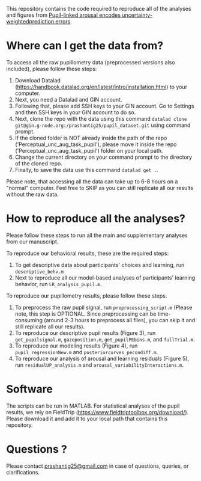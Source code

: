 This repository contains the code required to reproduce all of the analyses and figures from [Pupil-linked arousal encodes uncertainty-weightedprediction errors](https://doi.org/10.31234/osf.io/c6ujk).

# Where can I get the data from?

To access all the raw pupillometry data (preprocessed versions also included), please follow these steps:

1. Download Datalad (https://handbook.datalad.org/en/latest/intro/installation.html) to your computer.
2. Next, you need a Datalad and GIN account.
3. Following that, please add SSH keys to your GIN account. Go to Settings and then SSH keys in your GIN account to do so.
2. Next, clone the repo with the data using this command `datalad clone git@gin.g-node.org:/prashantig25/pupil_dataset.git` using command prompt. 
3. If the cloned folder is NOT already inside the path of the repo ('Perceptual_unc_aug_task_pupil'), please move it inside the repo ('Perceptual_unc_aug_task_pupil') folder on your local path.
4. Change the current directory on your command prompt to the directory of the cloned repo.
5. Finally, to save the data use this command `datalad get .`.

Please note, that accessing all the data can take up to 6-8 hours on a "normal" computer. Feel free to SKIP as you can still replicate all our results without the raw data.

# How to reproduce all the analyses?

Please follow these steps to run all the main and supplementary analyses from our manuscript. 

To reproduce our behavioral results, these are the required steps:
1. To get descriptive data about participants' choices and learning, run `descriptive_behv.m`
2. Next to reproduce all our model-based analyses of participants' learning behavior, run `LR_analysis_pupil.m`.

To reproduce our pupillometry results, please follow these steps. 

1. To preprocess the raw pupil signal, run `preprocessing_script.m` (Please note, this step is OPTIONAL. Since preprocessing can be time-consuming (around 2-3 hours to preprocess all files), you can skip it and still replicate all our results).
2. To reproduce our descriptive pupil results (Figure 3), run `get_pupilsignal.m`, `gazeposition.m`, `get_pupilPEbins.m`, and `fullTrial.m`. 
3. To reproduce our modeling results (Figure 4), run `pupil_regressionNew.m` and `posteriorcurves_pecondiff.m`.
4. To reproduce our analysis of arousal and learning residuals (Figure 5), run `residualUP_analysis.m` and `arousal_variabilityInteractions.m`.

# Software

The scripts can be run in MATLAB. For statistical analyses of the pupil results, we rely on FieldTrip (https://www.fieldtriptoolbox.org/download/). Please download it and add it to your local path that contains this repository. 

# Questions ?

Please contact [prashantig25@gmail.com](mailto:prashantig25@gmail.com) in case of questions, queries, or clarifications. 

